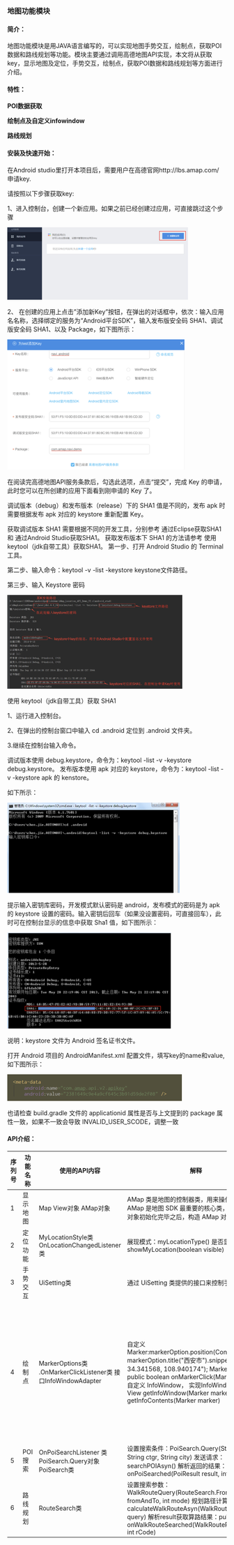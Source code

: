 ### 地图功能模块

#### **简介：**

地图功能模块是用JAVA语言编写的，可以实现地图手势交互，绘制点，获取POI数据和路线规划等功能。模块主要通过调用高德地图API实现，本文将从获取key，显示地图及定位，手势交互，绘制点，获取POI数据和路线规划等方面进行介绍。



#### **特性：**

**POI数据获取**

**绘制点及自定义infowindow**

**路线规划**



#### **安装及快速开始：**

在Android studio里打开本项目后，需要用户在高德官网http://lbs.amap.com/ 申请key.

请按照以下步骤获取key:

1、进入控制台，创建一个新应用。如果之前已经创建过应用，可直接跳过这个步骤

![pastedGraphic.png](assets/pastedGraphic.png)

2、 在创建的应用上点击”添加新Key”按钮，在弹出的对话框中，依次：输入应用名名称，选择绑定的服务为“Android平台SDK”，输入发布版安全码 SHA1、调试版安全码 SHA1、以及 Package，如下图所示：

![image-20200103201833241](assets/image-20200103201833241.png)

在阅读完高德地图API服务条款后，勾选此选项，点击“提交”，完成 Key 的申请，此时您可以在所创建的应用下面看到刚申请的 Key 了。

调试版本（debug）和发布版本（release）下的 SHA1 值是不同的，发布 apk 时需要根据发布 apk 对应的 keystore 重新配置 Key。

获取调试版本 SHA1 需要根据不同的开发工具，分别参考 通过Eclipse获取SHA1 和 通过Android Studio获取SHA1。 获取发布版本下 SHA1 的方法请参考 使用 keytool（jdk自带工具）获取SHA1。 第一步、打开 Android Studio 的 Terminal 工具。

第二步、输入命令：keytool -v -list -keystore keystone文件路径。

第三步、输入 Keystore 密码

![image-20200103201844004](assets/image-20200103201844004.png)

使用 keytool（jdk自带工具）获取 SHA1

1、运行进入控制台。

2、在弹出的控制台窗口中输入 cd .android 定位到 .android 文件夹。

3.继续在控制台输入命令。

调试版本使用 debug.keystore，命令为：keytool -list -v -keystore debug.keystore。 发布版本使用 apk 对应的 keystore，命令为：keytool -list -v -keystore apk 的 kenstore。

如下所示：

![image-20200103201855858](assets/image-20200103201855858.png)

提示输入密钥库密码，开发模式默认密码是 android，发布模式的密码是为 apk 的 keystore 设置的密码。输入密钥后回车（如果没设置密码，可直接回车），此时可在控制台显示的信息中获取 Sha1 值，如下图所示：

![image-20200103201904936](assets/image-20200103201904936.png)

说明：keystore 文件为 Android 签名证书文件。

打开 Android 项目的 AndroidManifest.xml 配置文件，填写key的name和value,如下图所示：

![image-20200103201913281](assets/image-20200103201913281.png)

也请检查 build.gradle 文件的 applicationid 属性是否与上文提到的 package 属性一致，如果不一致会导致 INVALID_USER_SCODE，调整一致

#### **API介绍：**

| 序列号 | 功能名称 | 使用的API内容                                                | 解释                                                         | 其他                                                         |
| ------ | -------- | ------------------------------------------------------------ | ------------------------------------------------------------ | ------------------------------------------------------------ |
| 1      | 显示地图 | Map View对象 AMap对象                                        | AMap 类是地图的控制器类，用来操作地图。AMap 是地图 SDK 最重要的核心类，在 MapView 对象初始化完毕之后，构造 AMap 对象 |                                                              |
| 2      | 定位功能 | MyLocationStyle类 OnLocationChangedListener类                | 展现模式：myLocationType() 是否显示: showMyLocation(boolean visible) |                                                              |
| 3      | 手势交互 | UiSetting类                                                  | 通过 UiSetting 类提供的接口来控制手势的开关。                |                                                              |
| 4      | 绘制点   | MarkerOptions类 .OnMarkerClickListener类  接口InfoWindowAdapter | 自定义Marker:markerOption.position(Constants.XIAN);     markerOption.title("西安市").snippet("西安市：34.341568, 108.940174"); Marker点击事件： public boolean onMarkerClick(Marker marker) 自定义 InfoWindow， 实现InfoWindowAdapter  View getInfoWindow(Marker marker) View getInfoContents(Marker marker) | 地图 SDK 提供的点标记功能包含两大部分，一部分是点（俗称 Marker）、另一部分是浮于点上方的信息窗体（俗称 InfoWindow）。同时，SDK 对 Marker 和 InfoWindow 封装了大量的触发事件，例如点击事件、长按事件、拖拽事件。 |
| 5      | POI搜索  | OnPoiSearchListener 类 PoiSearch.Query对象 PoiSearch类       | 设置搜索条件：PoiSearch.Query(String query, String ctgr, String city) 发送请求： searchPOIAsyn() 解析返回的结果：public void onPoiSearched(PoiResult result, int rCode) | 实现了关键字检索POI                                          |
| 6      | 路线规划 | RouteSearch类                                                | 设置搜索参数：WalkRouteQuery(RouteSearch.FromAndTo fromAndTo, int mode) 规划路径计算：calculateWalkRouteAsyn(WalkRouteQuery query)  解析result获取算路结果：public void onWalkRouteSearched(WalkRouteResult result, int rCode) | 弹出提交成功的带有动画的提示窗                               |